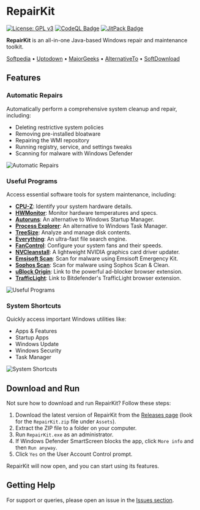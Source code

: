 # RepairKit

[![License: GPL v3](https://img.shields.io/badge/License-GPLv3-blue.svg)](https://www.gnu.org/licenses/gpl-3.0)
[![CodeQL Badge](https://github.com/Foulest/RepairKit/actions/workflows/codeql.yml/badge.svg)](https://github.com/Foulest/RepairKit/actions/workflows/codeql.yml)
[![JitPack Badge](https://jitpack.io/v/Foulest/RepairKit.svg)](https://jitpack.io/#Foulest/RepairKit)

**RepairKit** is an all-in-one Java-based Windows repair and maintenance toolkit.

[Softpedia](https://softpedia.com/get/System/OS-Enhancements/RepairKit.shtml)
• [Uptodown](https://repairkit.en.uptodown.com/windows)
• [MajorGeeks](https://majorgeeks.com/files/details/repairkit.html)
• [AlternativeTo](https://alternativeto.net/software/repairkit/about)
• [SoftDownload](https://softdownload.com.br/repare-pc-automaticamente-repairkit.html)

## Features

### **Automatic Repairs**

Automatically perform a comprehensive system cleanup and repair, including:

- Deleting restrictive system policies
- Removing pre-installed bloatware
- Repairing the WMI repository
- Running registry, service, and settings tweaks
- Scanning for malware with Windows Defender

![Automatic Repairs](https://i.imgur.com/nv0gf88.png)

### **Useful Programs**

Access essential software tools for system maintenance, including:

- **[CPU-Z](https://cpuid.com/softwares/cpu-z.html)**: Identify your system hardware details.
- **[HWMonitor](https://cpuid.com/softwares/hwmonitor.html)**: Monitor hardware temperatures and specs.
- **[Autoruns](https://learn.microsoft.com/en-us/sysinternals/downloads/autoruns)**: An alternative to Windows Startup
  Manager.
- **[Process Explorer](https://learn.microsoft.com/en-us/sysinternals/downloads/process-explorer)**: An alternative to
  Windows Task Manager.
- **[TreeSize](https://jam-software.com/treesize_free)**: Analyze and manage disk contents.
- **[Everything](https://voidtools.com)**: An ultra-fast file search engine.
- **[FanControl](https://getfancontrol.com)**: Configure your system fans and their speeds.
- **[NVCleanstall](https://techpowerup.com/download/techpowerup-nvcleanstall)**: A lightweight NVIDIA graphics card
  driver updater.
- **[Emsisoft Scan](https://emsisoft.com/en/home/emergency-kit)**: Scan for malware using Emsisoft Emergency Kit.
- **[Sophos Scan](https://www.sophos.com/en-us/free-tools/virus-removal-tool)**: Scan for malware using Sophos Scan &
  Clean.
- **[uBlock Origin](https://ublockorigin.com)**: Link to the powerful ad-blocker browser extension.
- **[TrafficLight](https://bitdefender.com/solutions/trafficlight.html)**: Link to Bitdefender's TrafficLight browser
  extension.

![Useful Programs](https://i.imgur.com/qrubaPA.png)

### **System Shortcuts**

Quickly access important Windows utilities like:

- Apps & Features
- Startup Apps
- Windows Update
- Windows Security
- Task Manager

![System Shortcuts](https://i.imgur.com/lmTsVSv.png)

## Download and Run

Not sure how to download and run RepairKit? Follow these steps:

1. Download the latest version of RepairKit from
   the [Releases page](https://github.com/Foulest/RepairKit/releases/latest) (look for the `RepairKit.zip` file
   under `Assets`).
2. Extract the ZIP file to a folder on your computer.
3. Run `RepairKit.exe` as an administrator.
4. If Windows Defender SmartScreen blocks the app, click `More info` and then `Run anyway`.
5. Click `Yes` on the User Account Control prompt.

RepairKit will now open, and you can start using its features.

## Getting Help

For support or queries, please open an issue in the [Issues section](https://github.com/Foulest/RepairKit/issues).
